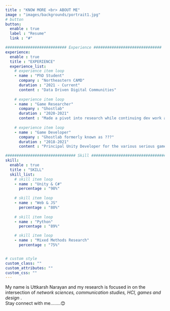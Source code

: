 ```yaml
---
title : "KNOW MORE <br> ABOUT ME"
image : "images/backgrounds/portrait1.jpg"
# button
button:
  enable : true
  label : "Resume"
  link : "#"

########################### Experience ##############################
experience:
  enable : true
  title : "EXPERIENCE"
  experience_list:
    # experience item loop
    - name : "PhD Student"
      company : "Northeastern CAMD"
      duration : "2021 - Current"
      content : "Data Driven Digital Communities"
      
    # experience item loop
    - name : "Game Researcher"
      company : "Ghostlab"
      duration : "2020-2021"
      content : "Made a pivot into research while continuing dev work as well."
      
    # experience item loop
    - name : "Game Developer"
      company : "Ghostlab formerly known as ???"
      duration : "2018-2021"
      content : "Principal Unity Developer for the various serious games projects."

############################### Skill #################################
skill:
  enable : true
  title : "SKILL"
  skill_list:
    # skill item loop
    - name : "Unity & C#"
      percentage : "98%"
      
    # skill item loop
    - name : "Web & JS"
      percentage : "80%"
      
    # skill item loop
    - name : "Python"
      percentage : "89%"

    # skill item loop
    - name : "Mixed Methods Research"
      percentage : "75%"


# custom style
custom_class: "" 
custom_attributes: "" 
custom_css: ""
---
```


My name is Uttkarsh Narayan and my research is focused in on the intersection of <i>network sciences, communication studies, HCI, games and design </i>.<br>Stay connect with me........😊